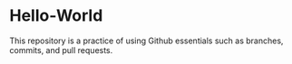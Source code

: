 # Hello-World
This repository is a practice of using Github essentials such as branches, commits, and pull requests.
